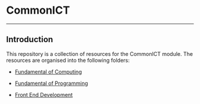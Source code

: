 # CommonICT
-----------------
## Introduction
This repository is a collection of resources for the CommonICT module. The resources are organised into the following folders:

- [Fundamental of Computing](Fundamental%20of%20Computing%20(FOC))

- [Fundamental of Programming](Fundamental%20of%20Programming%20(FOP))

- [Front End Development](Front%20End%20Development%20(FED))

